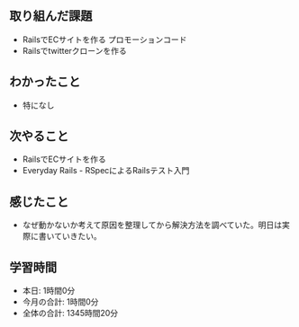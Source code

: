 ## 取り組んだ課題
- RailsでECサイトを作る プロモーションコード
- Railsでtwitterクローンを作る
## わかったこと
- 特になし
## 次やること
- RailsでECサイトを作る
- Everyday Rails - RSpecによるRailsテスト入門
## 感じたこと
-  なぜ動かないか考えて原因を整理してから解決方法を調べていた。明日は実際に書いていきたい。
## 学習時間
- 本日: 1時間0分
- 今月の合計: 1時間0分
- 全体の合計: 1345時間20分
